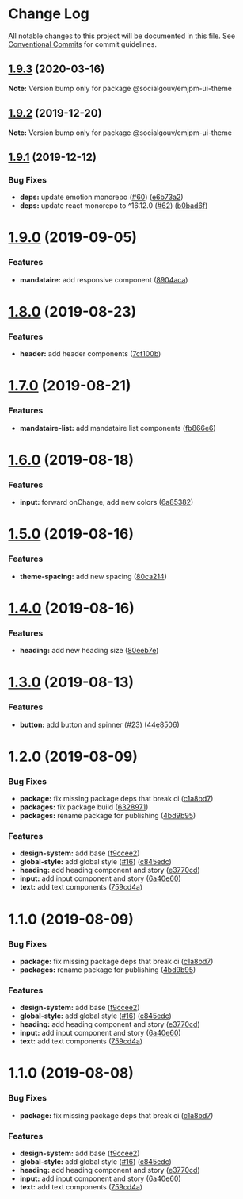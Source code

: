 # Change Log

All notable changes to this project will be documented in this file.
See [Conventional Commits](https://conventionalcommits.org) for commit guidelines.

## [1.9.3](https://github.com/SocialGouv/emjpm-design-system/compare/@socialgouv/emjpm-ui-theme@1.9.2...@socialgouv/emjpm-ui-theme@1.9.3) (2020-03-16)

**Note:** Version bump only for package @socialgouv/emjpm-ui-theme





## [1.9.2](https://github.com/SocialGouv/emjpm-design-system/compare/@socialgouv/emjpm-ui-theme@1.9.1...@socialgouv/emjpm-ui-theme@1.9.2) (2019-12-20)

**Note:** Version bump only for package @socialgouv/emjpm-ui-theme





## [1.9.1](https://github.com/SocialGouv/emjpm-design-system/compare/@socialgouv/emjpm-ui-theme@1.9.0...@socialgouv/emjpm-ui-theme@1.9.1) (2019-12-12)


### Bug Fixes

* **deps:** update emotion monorepo ([#60](https://github.com/SocialGouv/emjpm-design-system/issues/60)) ([e6b73a2](https://github.com/SocialGouv/emjpm-design-system/commit/e6b73a2))
* **deps:** update react monorepo to ^16.12.0 ([#62](https://github.com/SocialGouv/emjpm-design-system/issues/62)) ([b0bad6f](https://github.com/SocialGouv/emjpm-design-system/commit/b0bad6f))





# [1.9.0](https://github.com/SocialGouv/emjpm-design-system/compare/@socialgouv/emjpm-ui-theme@1.8.0...@socialgouv/emjpm-ui-theme@1.9.0) (2019-09-05)


### Features

* **mandataire:** add responsive component ([8904aca](https://github.com/SocialGouv/emjpm-design-system/commit/8904aca))





# [1.8.0](https://github.com/SocialGouv/emjpm-design-system/compare/@socialgouv/emjpm-ui-theme@1.7.0...@socialgouv/emjpm-ui-theme@1.8.0) (2019-08-23)


### Features

* **header:** add header components ([7cf100b](https://github.com/SocialGouv/emjpm-design-system/commit/7cf100b))





# [1.7.0](https://github.com/SocialGouv/emjpm-design-system/compare/@socialgouv/emjpm-ui-theme@1.6.0...@socialgouv/emjpm-ui-theme@1.7.0) (2019-08-21)


### Features

* **mandataire-list:** add mandataire list components ([fb866e6](https://github.com/SocialGouv/emjpm-design-system/commit/fb866e6))





# [1.6.0](https://github.com/SocialGouv/emjpm-design-system/compare/@socialgouv/emjpm-ui-theme@1.5.0...@socialgouv/emjpm-ui-theme@1.6.0) (2019-08-18)


### Features

* **input:** forward onChange, add new colors ([6a85382](https://github.com/SocialGouv/emjpm-design-system/commit/6a85382))





# [1.5.0](https://github.com/SocialGouv/emjpm-design-system/compare/@socialgouv/emjpm-ui-theme@1.4.0...@socialgouv/emjpm-ui-theme@1.5.0) (2019-08-16)


### Features

* **theme-spacing:** add new spacing ([80ca214](https://github.com/SocialGouv/emjpm-design-system/commit/80ca214))





# [1.4.0](https://github.com/SocialGouv/emjpm-design-system/compare/@socialgouv/emjpm-ui-theme@1.3.0...@socialgouv/emjpm-ui-theme@1.4.0) (2019-08-16)


### Features

* **heading:** add new heading size ([80eeb7e](https://github.com/SocialGouv/emjpm-design-system/commit/80eeb7e))





# [1.3.0](https://github.com/SocialGouv/emjpm-design-system/compare/@socialgouv/emjpm-ui-theme@1.2.0...@socialgouv/emjpm-ui-theme@1.3.0) (2019-08-13)


### Features

* **button:** add button and spinner ([#23](https://github.com/SocialGouv/emjpm-design-system/issues/23)) ([44e8506](https://github.com/SocialGouv/emjpm-design-system/commit/44e8506))





# 1.2.0 (2019-08-09)


### Bug Fixes

* **package:** fix missing package deps that break ci ([c1a8bd7](https://github.com/SocialGouv/emjpm-design-system/commit/c1a8bd7))
* **packages:** fix package build ([6328971](https://github.com/SocialGouv/emjpm-design-system/commit/6328971))
* **packages:** rename package for publishing ([4bd9b95](https://github.com/SocialGouv/emjpm-design-system/commit/4bd9b95))


### Features

* **design-system:** add base ([f9ccee2](https://github.com/SocialGouv/emjpm-design-system/commit/f9ccee2))
* **global-style:** add global style ([#16](https://github.com/SocialGouv/emjpm-design-system/issues/16)) ([c845edc](https://github.com/SocialGouv/emjpm-design-system/commit/c845edc))
* **heading:** add heading component and story ([e3770cd](https://github.com/SocialGouv/emjpm-design-system/commit/e3770cd))
* **input:** add input component and story ([6a40e60](https://github.com/SocialGouv/emjpm-design-system/commit/6a40e60))
* **text:** add text components ([759cd4a](https://github.com/SocialGouv/emjpm-design-system/commit/759cd4a))





# 1.1.0 (2019-08-09)


### Bug Fixes

* **package:** fix missing package deps that break ci ([c1a8bd7](https://github.com/SocialGouv/emjpm-design-system/commit/c1a8bd7))
* **packages:** rename package for publishing ([4bd9b95](https://github.com/SocialGouv/emjpm-design-system/commit/4bd9b95))


### Features

* **design-system:** add base ([f9ccee2](https://github.com/SocialGouv/emjpm-design-system/commit/f9ccee2))
* **global-style:** add global style ([#16](https://github.com/SocialGouv/emjpm-design-system/issues/16)) ([c845edc](https://github.com/SocialGouv/emjpm-design-system/commit/c845edc))
* **heading:** add heading component and story ([e3770cd](https://github.com/SocialGouv/emjpm-design-system/commit/e3770cd))
* **input:** add input component and story ([6a40e60](https://github.com/SocialGouv/emjpm-design-system/commit/6a40e60))
* **text:** add text components ([759cd4a](https://github.com/SocialGouv/emjpm-design-system/commit/759cd4a))





# 1.1.0 (2019-08-08)


### Bug Fixes

* **package:** fix missing package deps that break ci ([c1a8bd7](https://github.com/SocialGouv/emjpm-design-system/commit/c1a8bd7))


### Features

* **design-system:** add base ([f9ccee2](https://github.com/SocialGouv/emjpm-design-system/commit/f9ccee2))
* **global-style:** add global style ([#16](https://github.com/SocialGouv/emjpm-design-system/issues/16)) ([c845edc](https://github.com/SocialGouv/emjpm-design-system/commit/c845edc))
* **heading:** add heading component and story ([e3770cd](https://github.com/SocialGouv/emjpm-design-system/commit/e3770cd))
* **input:** add input component and story ([6a40e60](https://github.com/SocialGouv/emjpm-design-system/commit/6a40e60))
* **text:** add text components ([759cd4a](https://github.com/SocialGouv/emjpm-design-system/commit/759cd4a))
